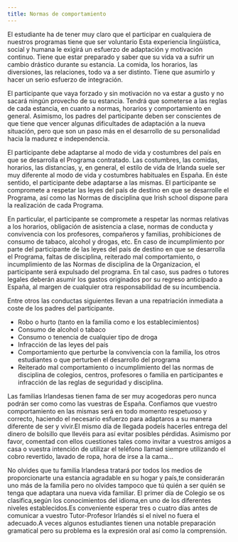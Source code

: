 ```yaml
---
title: Normas de comportamiento
---
```


El estudiante ha de tener muy claro que el participar en cualquiera de nuestros programas tiene que ser voluntario Esta experiencia lingüística, social y humana le exigirá un esfuerzo de adaptación y motivación continuo. Tiene que estar preparado y saber que su vida va a sufrir un cambio drástico durante su estancia. La comida, los horarios, las diversiones, las relaciones, todo va a ser distinto. Tiene que asumirlo y hacer un serio esfuerzo de integración.

El participante que vaya forzado y sin motivación no va estar a gusto y no sacará ningún provecho de su estancia. Tendrá que someterse a las reglas de cada estancia, en cuanto a normas, horarios y comportamiento en general. Asimismo, los padres del participante deben ser conscientes de que tiene que vencer algunas dificultades de adaptación a la nueva situación, pero que son un paso más en el desarrollo de su personalidad hacia la madurez e independencia.

El participante debe adaptarse al modo de vida y costumbres del país en que se desarrolla el Programa contratado. Las costumbres, las comidas, horarios, las distancias, y, en general, el estilo de vida de Irlanda suele ser muy diferente al modo de vida y costumbres habituales en España. En éste sentido, el participante debe adaptarse a las mismas. El participante se compromete a respetar las leyes del país de destino en que se desarrolle el Programa, así como las Normas de disciplina que Irish school dispone para la realización de cada Programa.

En particular, el participante se compromete a respetar las normas relativas a los horarios, obligación de asistencia a clase, normas de conducta y convivencia con los profesores, compañeros y familias, prohibiciones de consumo de tabaco, alcohol y drogas, etc. En caso de incumplimiento por parte del participante de las leyes del país de destino en que se desarrolla el Programa, faltas de disciplina, reiterado mal comportamiento, o incumplimiento de las Normas de disciplina de la Organizacion, el participante será expulsado del programa. En tal caso, sus padres o tutores legales deberán asumir los gastos originados por su regreso anticipado a España, al margen de cualquier otra responsabilidad de su incumbencia.

Entre otros las conductas siguientes llevan a una repatriación inmediata a coste de los padres del participante.

- Robo o hurto (tanto en la familia como e los establecimientos)
- Consumo de alcohol o tabaco
- Consumo o tenencia de cualquier tipo de droga
- Infracción de las leyes del país
- Comportamiento que perturbe la convivencia con la familia, los otros estudiantes o que perturben el desarrollo del programa
- Reiterado mal comportamiento o incumplimiento del las normas de disciplina de colegios, centros, profesores o familia en participantes e infracción de las reglas de seguridad y disciplina.

Las familias Irlandesas tienen fama de ser muy acogedoras pero nunca podrán ser como como las vuestras de España. Confiamos que vuestro comportamiento en las mismas será en todo momento respetuoso y correcto, haciendo el necesario esfuerzo para adaptaros a su manera diferente de ser y vivir.EI mismo día de llegada podeís hacerles entrega del dinero de bolsillo que llevéis para así evitar posibles pérdidas. Asimismo por favor, comentad con ellos cuestiones tales como invitar a vuestros amigos a casa o vuestra intención de utilizar el teléfono llamad siempre utilizando el cobro revertido, lavado de ropa, hora de irse a la cama...

No olvides que tu familia Irlandesa tratará por todos los medios de proporcionarte una estancia agradable en su hogar y país,te considerarán uno más de la familia pero no olvides tampoco que tú quién a ser quién se tenga que adaptara una nueva vida familiar. El primer día de Colegio se os clasifica,según los conocimientos del idioma,en uno de los diferentes niveles establecidos.Es conveniente esperar tres o cuatro días antes de comunicar a vuestro Tutor-Profesor Irlandés si el nivel no fuera el adecuado.A veces algunos estudiantes tienen una notable preparación gramatical pero su problema es la expresión oral así como la comprensión.
